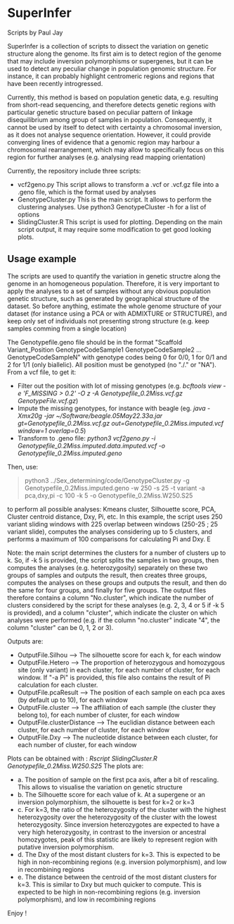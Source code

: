 # SuperInfer
Scripts by Paul Jay

SuperInfer is a collection of scripts to dissect the variation on genetic structure along the genome. Its first aim is to detect region of the genome that may include inversion polymorphisms or supergenes, but it can be used to detect any peculiar change in population genomic structure. For instance, it can probably highlight centromeric regions and regions that have been recently introgressed.

Currently, this method is based on population genetic data, e.g. resulting from short-read sequencing, and therefore detects genetic regions with particular genetic structure based on peculiar pattern of linkage disequilibrium among group of samples in population. Consequently, it cannot be used by itself to detect with certainty a chromosomal inversion, as it does not analyse sequence orientation. However, it could provide converging lines of evidence that a genomic region may harbour a chromosomal rearrangement, which may allow to specifically focus on this region for further analyses (e.g. analysing read mapping orientation)  

Currently, the repository include three scripts:
 -  vcf2geno.py This script allows to transform a .vcf or .vcf.gz file into a .geno file, which is the format used by analyses
 -  GenotypeCluster.py This is the main script. It allows to perform the clustering analyses. Use python3 GenotypeCluster -h for a list of options
 -  SlidingCluster.R This script is used for plotting. Depending on the main script output, it may require some modification to get good looking plots.
	
## Usage example
The scripts are used to quantify the variation in genetic structre along the genome in an homogeneous population. Therefore, it is very important to apply the analyses to a set of samples without any obvious population genetic structure, such as generated by geographical structure of the dataset. So before anything, estimate the whole genome structure of your dataset (for instance using a PCA or with ADMIXTURE or STRUCTURE), and keep only set of individuals not presenting strong structure (e.g. keep samples comming from a single location)

The Genotypefile.geno file should be in the format "Scaffold Variant\_Position GenotypeCodeSample1 GenotypeCodeSample2 ... GenotypeCodeSampleN" with genotype codes being 0 for 0/0, 1 for 0/1 and 2 for 1/1 (only biallelic). All position must be genotyped (no "./." or "NA"). From a vcf file, to get it: 
 - Filter out the position with lot of missing genotypes (e.g.  *bcftools view -e 'F\_MISSING > 0.2' -O z -A Genotypefile\_0.2Miss.vcf.gz GenotypeFile.vcf.gz*)
 - Impute the missing genotypes, for instance with beagle (eg. *java -Xmx20g -jar ~/Software/beagle.05May22.33a.jar  gt=Genotypefile\_0.2Miss.vcf.gz out=Genotypefile\_0.2Miss.imputed.vcf window=1 overlap=0.5*)
 - Transform to .geno file: *python3 vcf2geno.py -i Genotypefile\_0.2Miss.imputed.data.imputed.vcf -o Genotypefile\_0.2Miss.imputed.geno*

Then, use:
 > python3 ../Sex_determining/code/GenotypeCluster.py -g Genotypefile\_0.2Miss.imputed.geno -w 250 -s 25 -t variant -a pca,dxy,pi -c 100 -k 5 -o Genotypefile\_0.2Miss.W250.S25 

to perform all possible analyses: Kmeans cluster, Silhouette score, PCA, Cluster centroid distance, Dxy, Pi, etc. In this example, the script uses 250 variant sliding windows with 225 overlap between windows (250-25 ; 25 variant slide), computes the analyses considering up to 5 clusters, and performs a maximum of 100 comparisons for calculating Pi and Dxy.
E

Note: the main script determines the clusters for a number of clusters up to k. So, if -k 5 is provided, the script splits the samples in two groups, then computes the analyses (e.g. heterozygosity) separately on these two groups of samples and outputs the result, then creates three groups, computes the analyses on these groups and outputs the result, and then do the same for four groups, and finally for five groups. The output files therefore contains a column "No.cluster", which indicate the number of clusters considered by the script for these analyses  (e.g. 2, 3, 4 or 5 if -k 5 is provided), and a column "cluster", which indicate the cluster on which analyses were performed (e.g. if the column "no.cluster" indicate "4", the column "cluster" can be 0, 1, 2 or 3).

Outputs are:
 - OutputFile.Silhou --> The silhouette score for each k, for each window 
 - OutputFile.Hetero --> The proportion of heterozygous and homozygous site (only variant) in each cluster, for each number of cluster, for each window. If "-a Pi" is provided, this file also contains the result of Pi calculation for each cluster.
 - OutputFile.pcaResult --> The position of each sample on each pca axes (by default up to 10), for each window
 - OutputFile.cluster --> The affiliation of each sample (the cluster they belong to), for each number of cluster, for each window
 - OutputFile.clusterDistance --> The euclidian distance between each cluster, for each number of cluster, for each window
 - OutputFile.Dxy --> The nucleotide distance between each cluster, for each number of cluster, for each window

Plots can be obtained with : *Rscript SlidingCluster.R Genotypefile\_0.2Miss.W250.S25*
The plots are: 
 - a. The position of sample on the first pca axis, after a bit of rescaling. This allows to visualise the variation on genetic structure
 - b. The Silhouette score for each value of k. At a supergene or an inversion polymorphism, the silhouette is best for k=2 or k=3
 - c. For k=3, the ratio of the heterozygosity of the cluster with the highest heterozygosity over the heterozygosity of the cluster with the lowest heterozygosity. Since inversion heterozygotes are expected to have a very high heterozygosity, in contrast to the inversion or ancestral homozygotes, peak of this statistic are likely to represent region with putative inversion polymorphism.
 - d. The Dxy of the most distant clusters for k=3. This is expected to be high in non-recombining regions (e.g. inversion polymorphism), and low in recombining regions
 - e. The distance between the centroid of the most distant clusters for k=3. This is similar to Dxy but much quicker to compute. This is expected to be high in non-recombining regions (e.g. inversion polymorphism), and low in recombining regions

Enjoy !
